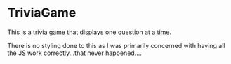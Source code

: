 # TriviaGame

This is a trivia game that displays one question at a time.

There is no styling done to this as I was primarily concerned with having all the JS work correctly...that never happened....
